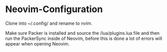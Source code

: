 # Neovim-Configuration

Clone into ~/.config/ and rename to nvim.

Make sure Packer is installed and source the /lua/plugins.lua file and then run the PackerSync inside of Neovim, before this is done a lot of errors will appear when opening Neovim.
